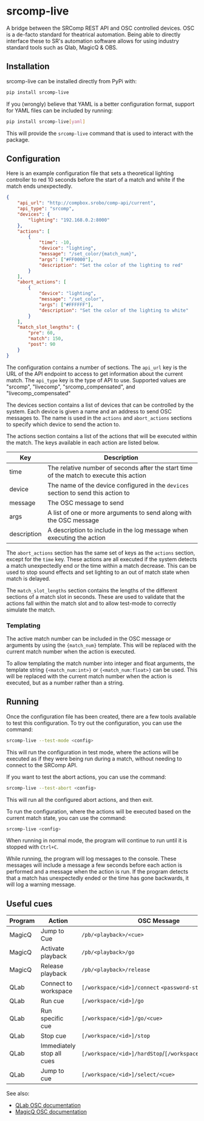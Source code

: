 # srcomp-live

A bridge between the SRComp REST API and OSC controlled devices.
OSC is a de-facto standard for theatrical automation.
Being able to directly interface these to SR's automation software allows for using industry standard tools such as Qlab, MagicQ & OBS.

## Installation

srcomp-live can be installed directly from PyPi with:
```bash
pip install srcomp-live
```

If you (wrongly) believe that YAML is a better configuration format, support for YAML files can be included by running:
```bash
pip install srcomp-live[yaml]
```

This will provide the `srcomp-live` command that is used to interact with the package.

## Configuration

Here is an example configuration file that sets a theoretical lighting controller to red 10 seconds before the start of a match and white if the match ends unexpectedly.

```json
{
    "api_url": "http://compbox.srobo/comp-api/current",
    "api_type": "srcomp",
    "devices": {
        "lighting": "192.168.0.2:8000"
    },
    "actions": [
        {
            "time": -10,
            "device": "lighting",
            "message": "/set_color/{match_num}",
            "args": ["#FF0000"],
            "description": "Set the color of the lighting to red"
        }
    ],
    "abort_actions": [
        {
            "device": "lighting",
            "message": "/set_color",
            "args": ["#FFFFFF"],
            "description": "Set the color of the lighting to white"
        }
    ],
    "match_slot_lengths": {
        "pre": 60,
        "match": 150,
        "post": 90
    }
}
```

The configuration contains a number of sections.
The `api_url` key is the URL of the API endpoint to access to get information about the current match.
The `api_type` key is the type of API to use. Supported values are "srcomp", "livecomp",
"srcomp_compensated", and "livecomp_compensated"

The devices section contains a list of devices that can be controlled by the system.
Each device is given a name and an address to send OSC messages to.
The name is used in the `actions` and `abort_actions` sections to specify which device to send the action to.

The actions section contains a list of the actions that will be executed within the match.
The keys available in each action are listed below.

| Key | Description |
| --- | --- |
| time | The relative number of seconds after the start time of the match to execute this action |
| device | The name of the device configured in the `devices` section to send this action to |
| message | The OSC message to send |
| args | A list of one or more arguments to send along with the OSC message |
| description | A description to include in the log message when executing the action |

The `abort_actions` section has the same set of keys as the `actions` section, except for the `time` key.
These actions are all executed if the system detects a match unexpectedly end or the time within a match decrease.
This can be used to stop sound effects and set lighting to an out of match state when match is delayed.

The `match_slot_lengths` section contains the lengths of the different sections of a match slot in seconds.
These are used to validate that the actions fall within the match slot and to allow test-mode to correctly simulate the match.

### Templating

The active match number can be included in the OSC message or arguments by using the `{match_num}` template.
This will be replaced with the current match number when the action is executed.

To allow templating the match number into integer and float arguments, the template string `{<match_num:int>}` or `{<match_num:float>}` can be used.
This will be replaced with the current match number when the action is executed, but as a number rather than a string.

## Running
Once the configuration file has been created, there are a few tools available to test this configuration.
To try out the configuration, you can use the command:
```bash
srcomp-live --test-mode <config>
```
This will run the configuration in test mode, where the actions will be executed as
if they were being run during a match, without needing to connect to the SRComp API.

If you want to test the abort actions, you can use the command:
```bash
srcomp-live --test-abort <config>
```
This will run all the configured abort actions, and then exit.

To run the configuration, where the actions will be executed based on the current match state, you can use the command:
```bash
srcomp-live <config>
```
When running in normal mode, the program will continue to run until it is stopped with `Ctrl+C`.

While running, the program will log messages to the console.
These messages will include a message a few seconds before each action is performed and a message when the action is run.
If the program detects that a match has unexpectedly ended or the time has gone backwards, it will log a warning message.

## Useful cues

Program | Action | OSC Message
--- | --- | ---
MagicQ | Jump to Cue | `/pb/<playback>/<cue>`
MagicQ | Activate playback | `/pb/<playback>/go`
MagicQ | Release playback | `/pb/<playback>/release`
QLab | Connect to workspace | `[/workspace/<id>]/connect` `<password-string>`
QLab | Run cue | `[/workspace/<id>]/go`
QLab | Run specific cue | `[/workspace/<id>]/go/<cue>`
QLab | Stop cue | `[/workspace/<id>]/stop`
QLab | Immediately stop all cues | `[/workspace/<id>]/hardStop`/`[/workspace/<id>]/panic`
QLab | Jump to cue | `[/workspace/<id>]/select/<cue>`

See also:
- [QLab OSC documentation](https://qlab.app/docs/v5/scripting/osc-dictionary-v5/)
- [MagicQ OSC documentation](https://secure.chamsys.co.uk/help/documentation/magicq/osc.html)
